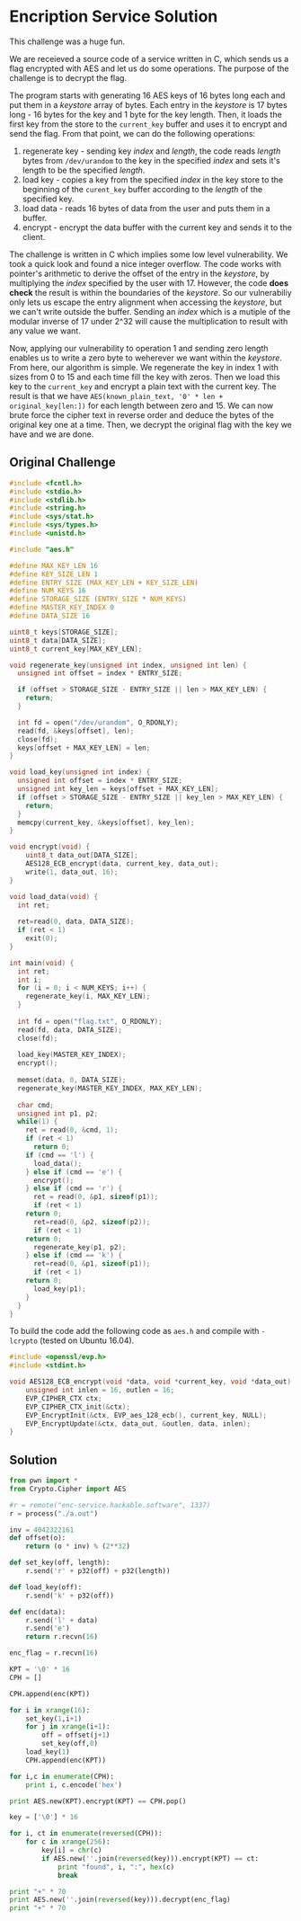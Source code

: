 # Encription Service Solution

This challenge was a huge fun.

We are receieved a source code of a service written in C, which sends us a flag encrypted with AES and let us do some operations. The purpose of the challenge is to decrypt the flag.

The program starts with generating 16 AES keys of 16 bytes long each and put them in a _keystore_ array of bytes. Each entry in the _keystore_ is 17 bytes long - 16 bytes for the key and 1 byte for the key length. Then, it loads the first key from the store to the `current_key` buffer and uses it to encrypt and send the flag.
From that point, we can do the following operations:
1. regenerate key - sending key _index_ and _length_, the code reads _length_ bytes from `/dev/urandom` to the key in the specified _index_ and sets it's length to be the specified _length_.
2. load key - copies a key from the specified _index_ in the key store to the beginning of the `curent_key` buffer according to the _length_ of the specified key.
3. load data - reads 16 bytes of data from the user and puts them in a buffer.
4. encrypt - encrypt the data buffer with the current key and sends it to the client.

The challenge is written in C which implies some low level vulnerability. We took a quick look and found a nice integer overflow. The code works with pointer's arithmetic to derive the offset of the entry in the _keystore_, by multiplying the _index_ specified by the user with 17. However, the code **does check** the result is within the boundaries of the _keystore_. So our vulnerabiliy only lets us escape the entry alignment when accessing the _keystore_, but we can't write outside the buffer. Sending an _index_ which is a mutiple of the modular inverse of 17 under 2^32 will cause the multiplication to result with any value we want.

Now, applying our vulnerability to operation 1 and sending zero length enables us to write a zero byte to weherever we want within the _keystore_.
From here, our algorithm is simple. We regenerate the key in index 1 with sizes from 0 to 15 and each time fill the key with zeros. Then we load this key to the `current_key` and encrypt a plain text with the current key.
The result is that we have `AES(known_plain_text, '0' * len + original_key[len:])` for each length between zero and 15. We can now brute force the cipher text in reverse order and deduce the bytes of the original key one at a time.
Then, we decrypt the original flag with the key we have and we are done.

## Original Challenge

```C
#include <fcntl.h>
#include <stdio.h>
#include <stdlib.h>
#include <string.h>
#include <sys/stat.h>
#include <sys/types.h>
#include <unistd.h>

#include "aes.h"

#define MAX_KEY_LEN 16
#define KEY_SIZE_LEN 1
#define ENTRY_SIZE (MAX_KEY_LEN + KEY_SIZE_LEN)
#define NUM_KEYS 16
#define STORAGE_SIZE (ENTRY_SIZE * NUM_KEYS)
#define MASTER_KEY_INDEX 0
#define DATA_SIZE 16

uint8_t keys[STORAGE_SIZE];
uint8_t data[DATA_SIZE];
uint8_t current_key[MAX_KEY_LEN];

void regenerate_key(unsigned int index, unsigned int len) {
  unsigned int offset = index * ENTRY_SIZE;

  if (offset > STORAGE_SIZE - ENTRY_SIZE || len > MAX_KEY_LEN) {
    return;
  }

  int fd = open("/dev/urandom", O_RDONLY);
  read(fd, &keys[offset], len);
  close(fd);
  keys[offset + MAX_KEY_LEN] = len;
}

void load_key(unsigned int index) {
  unsigned int offset = index * ENTRY_SIZE;
  unsigned int key_len = keys[offset + MAX_KEY_LEN];
  if (offset > STORAGE_SIZE - ENTRY_SIZE || key_len > MAX_KEY_LEN) {
    return;
  }
  memcpy(current_key, &keys[offset], key_len);
}

void encrypt(void) {
	uint8_t data_out[DATA_SIZE];
	AES128_ECB_encrypt(data, current_key, data_out);
	write(1, data_out, 16);
}

void load_data(void) {
  int ret;
  
  ret=read(0, data, DATA_SIZE);
  if (ret < 1)
    exit(0);
}

int main(void) {
  int ret;
  int i;
  for (i = 0; i < NUM_KEYS; i++) {
    regenerate_key(i, MAX_KEY_LEN);
  }
  
  int fd = open("flag.txt", O_RDONLY);
  read(fd, data, DATA_SIZE);
  close(fd);
  
  load_key(MASTER_KEY_INDEX);
  encrypt();
  
  memset(data, 0, DATA_SIZE);
  regenerate_key(MASTER_KEY_INDEX, MAX_KEY_LEN);
  
  char cmd;
  unsigned int p1, p2;
  while(1) {
    ret = read(0, &cmd, 1);
    if (ret < 1)
      return 0;
    if (cmd == 'l') {
      load_data();
    } else if (cmd == 'e') {
      encrypt();
    } else if (cmd == 'r') {
      ret = read(0, &p1, sizeof(p1));
      if (ret < 1)
	return 0;
      ret=read(0, &p2, sizeof(p2));
      if (ret < 1)
	return 0;
      regenerate_key(p1, p2);
    } else if (cmd == 'k') {
      ret=read(0, &p1, sizeof(p1));
      if (ret < 1)
	return 0;
      load_key(p1);
    }
  }
}
```

To build the code add the following code as `aes.h` and compile with `-lcrypto` (tested on Ubuntu 16.04).
```C
#include <openssl/evp.h>
#include <stdint.h>

void AES128_ECB_encrypt(void *data, void *current_key, void *data_out) {
	unsigned int inlen = 16, outlen = 16;
	EVP_CIPHER_CTX ctx;
	EVP_CIPHER_CTX_init(&ctx);
	EVP_EncryptInit(&ctx, EVP_aes_128_ecb(), current_key, NULL);
	EVP_EncryptUpdate(&ctx, data_out, &outlen, data, inlen);
}
```

## Solution
```Python
from pwn import *
from Crypto.Cipher import AES

#r = remote("enc-service.hackable.software", 1337)
r = process("./a.out")

inv = 4042322161
def offset(o):
    return (o * inv) % (2**32)

def set_key(off, length):
    r.send('r' + p32(off) + p32(length))

def load_key(off):
    r.send('k' + p32(off))

def enc(data):
    r.send('l' + data)
    r.send('e')
    return r.recvn(16)

enc_flag = r.recvn(16)

KPT = '\0' * 16
CPH = []

CPH.append(enc(KPT))

for i in xrange(16):
    set_key(1,i+1)
    for j in xrange(i+1):
        off = offset(j+1)
        set_key(off,0)
    load_key(1)
    CPH.append(enc(KPT))

for i,c in enumerate(CPH):
    print i, c.encode('hex')

print AES.new(KPT).encrypt(KPT) == CPH.pop()

key = ['\0'] * 16

for i, ct in enumerate(reversed(CPH)):
    for c in xrange(256):
        key[i] = chr(c)
        if AES.new(''.join(reversed(key))).encrypt(KPT) == ct:
            print "found", i, ":", hex(c)
            break

print "+" * 70
print AES.new(''.join(reversed(key))).decrypt(enc_flag)
print "+" * 70
```
